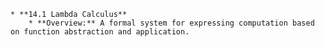 

    * **14.1 Lambda Calculus**
        * **Overview:** A formal system for expressing computation based on function abstraction and application.